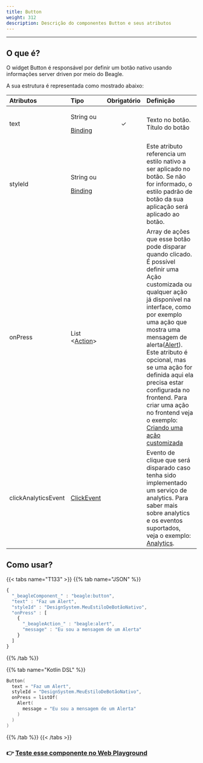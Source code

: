 ```yaml
---
title: Button
weight: 312
description: Descrição do componentes Button e seus atributos
---
```


---

## O que é?

O widget Button é responsável por definir um botão nativo usando informações server driven por meio do Beagle. 

A sua estrutura é representada como mostrado abaixo: 

<table>
  <thead>
    <tr>
      <th style="text-align:left"><b>Atributos</b>
      </th>
      <th style="text-align:left"><b>Tipo</b>
      </th>
      <th style="text-align:center">Obrigat&#xF3;rio</th>
      <th style="text-align:left"><b>Defini&#xE7;&#xE3;o</b>
      </th>
    </tr>
  </thead>
  <tbody>
    <tr>
      <td style="text-align:left">text</td>
      <td style="text-align:left">
        <p>String ou</p>
        <p><a href="../../contexto/#bindings">Binding</a>
        </p>
      </td>
      <td style="text-align:center">&#x2713;</td>
      <td style="text-align:left">Texto no bot&#xE3;o. T&#xED;tulo do bot&#xE3;o</td>
    </tr>
    <tr>
      <td style="text-align:left">styleId</td>
      <td style="text-align:left">
        <p>String ou</p>
        <p><a href="../../contexto/#bindings">Binding</a>
        </p>
      </td>
      <td style="text-align:center"></td>
      <td style="text-align:left">Este atributo referencia um estilo nativo a ser aplicado no bot&#xE3;o.
        Se n&#xE3;o for informado, o estilo padr&#xE3;o de bot&#xE3;o da sua aplica&#xE7;&#xE3;o
        ser&#xE1; aplicado ao bot&#xE3;o.</td>
    </tr>
    <tr>
      <td style="text-align:left">onPress</td>
      <td style="text-align:left">List &lt;<a href="../../acoes/">Action</a>&gt;</td>
      <td style="text-align:center"></td>
      <td style="text-align:left">Array de a&#xE7;&#xF5;es que esse bot&#xE3;o pode disparar quando clicado.
        &#xC9; poss&#xED;vel definir uma A&#xE7;&#xE3;o customizada ou qualquer
        a&#xE7;&#xE3;o j&#xE1; dispon&#xED;vel na interface, como por exemplo uma
        a&#xE7;&#xE3;o que mostra uma mensagem de alerta(<a href="../../acoes/alert.md">Alert</a>).
        Este atributo &#xE9; opcional, mas se uma a&#xE7;&#xE3;o for definida aqui
        ela precisa estar configurada no frontend. Para criar uma a&#xE7;&#xE3;o
        no frontend veja o exemplo: <a href="../../../features/criacao-de-novas-acoes.md">Criando uma a&#xE7;&#xE3;o customizada</a>
      </td>
    </tr>
    <tr>
      <td style="text-align:left">clickAnalyticsEvent</td>
      <td style="text-align:left"><a href="../../analytics.md">ClickEvent</a>
      </td>
      <td style="text-align:center"></td>
      <td style="text-align:left">Evento de clique que ser&#xE1; disparado caso tenha sido implementado
        um servi&#xE7;o de analytics. Para saber mais sobre analytics e os eventos
        suportados, veja o exemplo: <a href="../../analytics.md">Analytics</a>.</td>
    </tr>
  </tbody>
</table>

## Como usar?

{{< tabs name="T133" >}}
{{% tab name="JSON" %}}
```javascript
{
  "_beagleComponent_" : "beagle:button",
  "text" : "Faz um Alert",
  "styleId" : "DesignSystem.MeuEstiloDeBotãoNativo",
  "onPress" : [ 
    {
      "_beagleAction_" : "beagle:alert",
      "message" : "Eu sou a mensagem de um Alerta" 
    }
  ]
}
```
{{% /tab %}}

{{% tab name="Kotlin DSL" %}}
```kotlin
Button(
  text = "Faz um Alert",
  styleId = "DesignSystem.MeuEstiloDeBotãoNativo",
  onPress = listOf(
    Alert(
      message = "Eu sou a mensagem de um Alerta"
    )
  )
)
```
{{% /tab %}}
{{< /tabs >}}

### 👉 [Teste esse componente no Web Playground](https://beagle-playground.netlify.app/#/demo/default-components/button.json)
